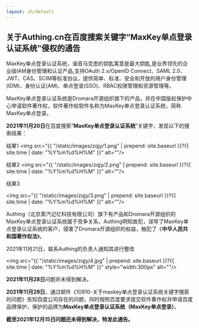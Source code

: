```yaml
---
layout: zh/default
---
```

<h2><a name="Overview"></a>关于Authing.cn在百度搜索关键字“MaxKey单点登录认证系统”侵权的通告</h2>
<a name="Overview"></a>
MaxKey单点登录认证系统，谐音马克思的钥匙寓意是最大钥匙,是业界领先的企业级IAM身份管理和认证产品,支持OAuth 2.x/OpenID Connect、SAML 2.0、JWT、CAS、SCIM等标准协议，提供简单、标准、安全和开放的用户身份管理(IDM)、身份认证(AM)、单点登录(SSO)、RBAC权限管理和资源管理等。

MaxKey单点登录认证系统是Dromara开源组织旗下的产品，并在中国版权保护中心申请软件著作权，软件著作权软件名称为MaxKey单点登录认证系统，简称MaxKey单点登录。

**2021年11月20日**在百度搜索“**MaxKey单点登录认证系统**”关键字，发现以下的搜索结果：

结果1
<img src="{{ "/static/images/zqjy/1.png" | prepend: site.baseurl }}?{{ site.time | date: "%Y%m%d%H%M" }}"  alt=""/>

结果2
<img src="{{ "/static/images/zqjy/2.png" | prepend: site.baseurl }}?{{ site.time | date: "%Y%m%d%H%M" }}"  alt=""/>

结果3

<img src="{{ "/static/images/zqjy/3.png" | prepend: site.baseurl }}?{{ site.time | date: "%Y%m%d%H%M" }}"  alt=""/>

Authing（北京蒸汽记忆科技有限公司）旗下有产品和Dromara开源组织的MaxKey单点登录认证系统属于竞争关系，Authing明知故犯，误导了MaxKey单点登录认证系统的客户，侵害了Dromara开源组织的权益，触犯了《**中华人民共和国著作权法**》。

2021年11月21日，联系Authing的负责人通知其进行整改

<img src="{{ "/static/images/zqjy/4.jpg" | prepend: site.baseurl }}?{{ site.time | date: "%Y%m%d%H%M" }}" style="width:300px"    alt=""/>

**2021年11月28日**问题并未得到解决。

**2021年11月29日**，通过邮件《10910-关于maxkey单点登录认证系统关键字搜索的问题》告知百度公司存在的问题，同时按照百度要求提交软件著作权并申请百度品牌保护，保护的品牌为**MaxKey单点登录认证系统（MaxKey单点登录）**。

**截至2021年12月15日问题还未得到解决，特发此通告。**
